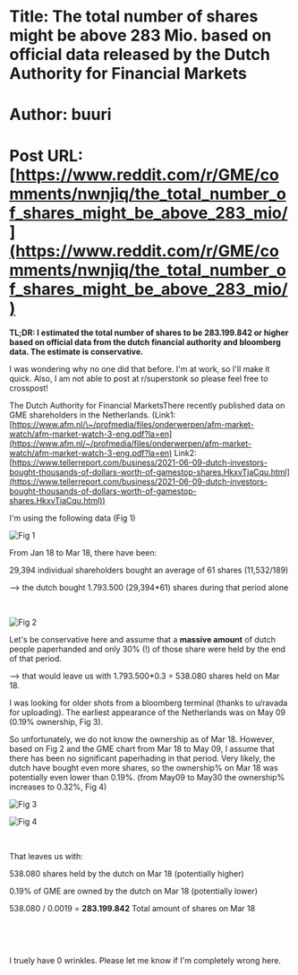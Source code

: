 # Title: The total number of shares might be above 283 Mio. based on official data released by the Dutch Authority for Financial Markets
# Author: buuri
# Post URL: [https://www.reddit.com/r/GME/comments/nwnjiq/the_total_number_of_shares_might_be_above_283_mio/](https://www.reddit.com/r/GME/comments/nwnjiq/the_total_number_of_shares_might_be_above_283_mio/)


**TL;DR: I estimated the total number of shares to be 283.199.842 or higher based on official data from the dutch financial authority and bloomberg data. The estimate is conservative.** 

I was wondering why no one did that before. I'm at work, so I'll make it quick. Also, I am not able to post at r/superstonk so please feel free to crosspost!

The Dutch Authority for Financial MarketsThere recently published data on GME shareholders in the Netherlands. (Link1: [https://www.afm.nl/\~/profmedia/files/onderwerpen/afm-market-watch/afm-market-watch-3-eng.pdf?la=en](https://www.afm.nl/~/profmedia/files/onderwerpen/afm-market-watch/afm-market-watch-3-eng.pdf?la=en) Link2: [https://www.tellerreport.com/business/2021-06-09-dutch-investors-bought-thousands-of-dollars-worth-of-gamestop-shares.HkxvTjaCqu.html](https://www.tellerreport.com/business/2021-06-09-dutch-investors-bought-thousands-of-dollars-worth-of-gamestop-shares.HkxvTjaCqu.html))

I'm using the following data (Fig 1)

![Fig 1](https://preview.redd.it/b582pe5whf471.png?width=975&format=png&auto=webp&s=f6c778aa516ea9761ab9eef3648977ac284e0d6a)

From Jan 18 to Mar 18, there have been:

29,394 individual shareholders bought an average of 61 shares (11,532$/189$)

\--> the dutch bought 1.793.500 (29,394\*61) shares during that period alone

&#x200B;

![Fig 2](https://preview.redd.it/ayriq62iof471.png?width=568&format=png&auto=webp&s=2a5b49191033427750ad69dd67fae303e2707081)

Let's be conservative here and assume that a **massive amount** of dutch people paperhanded and only 30% (!) of those share were held by the end of that period.

\--> that would leave us with  1.793.500\*0.3 = 538.080 shares held on Mar 18. 

I was looking for older shots from a bloomberg terminal (thanks to u/ravada for uploading). The earliest appearance of the Netherlands was on May 09 (0.19% ownership, Fig 3).

So unfortunately, we do not know the ownership as of Mar 18. However, based on Fig 2 and the GME chart from Mar 18 to May 09, I assume that there has been no significant paperhading in that period. Very likely, the dutch have bought even more shares, so the ownership% on Mar 18 was potentially even lower than 0.19%. (from May09 to May30 the ownership% increases to 0.32%, Fig 4)

![Fig 3](https://preview.redd.it/80c4p4rwpf471.png?width=755&format=png&auto=webp&s=63af80464b996ab0e68a8b70ba0c47e4229d7e8a)

![Fig 4](https://preview.redd.it/3p4d2yh5qf471.png?width=1115&format=png&auto=webp&s=4def5a500d13a447e68c0ceda40e86874b6350e0)

&#x200B;

That leaves us with: 

538.080 shares held by the dutch on Mar 18 (potentially higher)

0.19% of GME are owned by the dutch on Mar 18 (potentially lower)

538.080 / 0.0019 = **283.199.842** Total amount of shares on Mar 18

&#x200B;

&#x200B;

I truely have 0 wrinkles. Please let me know if I'm completely wrong here.